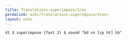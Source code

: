 ```yaml
---
title: Translations:superimpose/3/en
permalink: wiki/Translations:superimpose/3/en/
layout: wiki
---
```


    d1 $ superimpose (fast 2) $ sound "bd sn [cp ht] hh"
